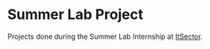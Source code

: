 # Summer Lab Project
Projects done during the Summer Lab Internship at [ItSector](https://www.itsector.pt/).
